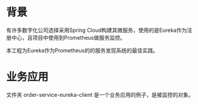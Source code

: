 # 背景
有许多数字化公司选择采用Spring Cloud构建其微服务，使用的是Eureka作为注册中心，且项目中使用到Prometheus做服务监控。

本工程为Eureka作为Prometheus的的服务发现系统的最佳实践。

# 业务应用

文件夹 order-service-eureka-client 是一个业务应用的例子，是被监控的对象。


